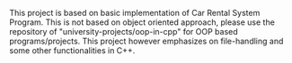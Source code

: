 This project is based on basic implementation of Car Rental System Program. This is not based on object oriented approach, please
use the repository of "university-projects/oop-in-cpp" for OOP based programs/projects.
This project however emphasizes on file-handling and some other functionalities in C++.
